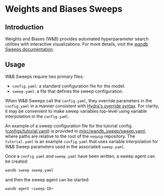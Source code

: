 # Weights and Biases Sweeps

## Introduction
Weights and Biases (W&B) provides automated hyperparameter search utilities with interactive visualizations. For more details, visit the [wandb Sweeps documentation](https://docs.wandb.ai/guides/sweeps).

## Usage
W&B Sweeps require two primary files:
- `config.yaml`: a standard configuration file for the model.
- `sweep.yaml`: a file that defines the sweep configuration.

When W&B Sweeps call the `config.yaml`, they override parameters in the `config.yaml` in a manner consistent with [Hydra's override syntax](https://hydra.cc/docs/advanced/override_grammar/basic/). For clarity, it may be convenient to make sweep variables top-level using variable interpolation in the `config.yaml`.

An example of a sweep configuration file for the tutorial config ([configs/tutorial.yaml](../../configs/tutorial.yaml)) is provided in [misc/wandb_sweep/sweep.yaml](../../misc/wandb_sweep/sweep.yaml), where paths are relative to the root of the `nequip` repository. The `tutorial.yaml` is an example `config.yaml` that uses variable interpolation for W&B Sweep parameters used in the associated `sweep.yaml`.

Once a `config.yaml` and `sweep.yaml` have been written, a sweep agent can be created:

```bash
wandb sweep sweep.yaml
```

and then the sweep agent can be started:

```bash
wandb agent <sweep-ID>
